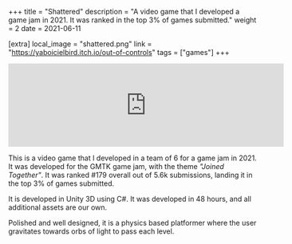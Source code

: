 +++
title = "Shattered"
description = "A video game that I developed a game jam in 2021. It was ranked in the top 3% of games submitted."
weight = 2
date = 2021-06-11

[extra]
local_image = "shattered.png"
link = "https://yaboicielbird.itch.io/out-of-controls"
tags = ["games"]
+++

<iframe frameBorder="0" src="https://itch.io/embed/1083181?linkback=true" width="552" height="167"><a href="https://etn-25.itch.io/shattered">Shattered by ETN, Kuroyasha, Miya Loustalot, YaBoiCielbird, Valentin Coubronne, Nathan Mercier</a></iframe>

This is a video game that I developed in a team of 6 for a game jam in 2021. 
It was developed for the GMTK game jam, with the theme *"Joined Together"*.
It was ranked \#179 overall out of 5.6k submissions, landing it in the top 
3% of games submitted.

It is developed in Unity 3D using C#. It was developed in 48 hours, and all 
additional assets are our own.

Polished and well designed, it is a physics based platformer where the user 
gravitates towards orbs of light to pass each level.

